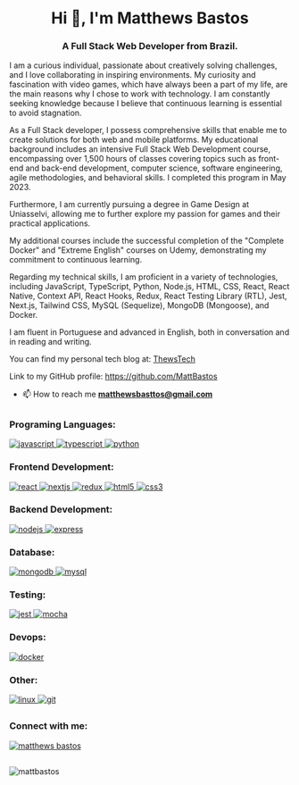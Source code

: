 <h1 align="center">Hi 👋, I'm Matthews Bastos</h1>
<h3 align="center">A Full Stack Web Developer from Brazil.</h3>

I am a curious individual, passionate about creatively solving challenges, and I love collaborating in inspiring environments. My curiosity and fascination with video games, which have always been a part of my life,
are the main reasons why I chose to work with technology. I am constantly seeking knowledge because I believe that continuous learning is essential to avoid stagnation.

As a Full Stack developer, I possess comprehensive skills that enable me to create solutions for both web and mobile platforms. My educational background includes an intensive Full Stack Web Development course,
encompassing over 1,500 hours of classes covering topics such as front-end and back-end development, computer science, software engineering, agile methodologies, and behavioral skills. I completed this program in May 2023.

Furthermore, I am currently pursuing a degree in Game Design at Uniasselvi, allowing me to further explore my passion for games and their practical applications.

My additional courses include the successful completion of the "Complete Docker" and "Extreme English" courses on Udemy, demonstrating my commitment to continuous learning.

Regarding my technical skills, I am proficient in a variety of technologies, including JavaScript, TypeScript, Python, Node.js, HTML, CSS, React, React Native, Context API, React Hooks, Redux, React Testing Library (RTL),
Jest, Next.js, Tailwind CSS, MySQL (Sequelize), MongoDB (Mongoose), and Docker.

I am fluent in Portuguese and advanced in English, both in conversation and in reading and writing.

You can find my personal tech blog at: [ThewsTech](https://www.thewstech.dev/)

Link to my GitHub profile:
https://github.com/MattBastos
- 📫 How to reach me **matthewsbasttos@gmail.com**

##

<h3 align="left">Programing Languages:</h3>
  <p align="left">
    <a href="https://developer.mozilla.org/en-US/docs/Web/JavaScript" target="_blank" rel="noreferrer"> <img src="https://img.shields.io/badge/JavaScript-323330?style=for-the-badge&logo=javascript&logoColor=F7DF1E" alt="javascript"/>
    </a>
    <a href="https://www.typescriptlang.org/" target="_blank" rel="noreferrer"> <img src="https://img.shields.io/badge/TypeScript-007ACC?style=for-the-badge&logo=typescript&logoColor=white" alt="typescript"/>
    </a>
    <a href="https://www.python.org/" target="_blank" rel="noreferrer"> <img src="https://img.shields.io/badge/python-3670A0?style=for-the-badge&logo=python&logoColor=ffdd54" alt="python"/>
    </a>
   </p>
  
<h3 align="left">Frontend Development:</h3>
  <p align="left">
    <a href="https://reactjs.org/" target="_blank" rel="noreferrer"> <img src="https://img.shields.io/badge/React-20232A?style=for-the-badge&logo=react&logoColor=61DAFB" alt="react"/>
    </a>
    <a href="https://nextjs.org/" target="_blank" rel="noreferrer"> <img src="https://img.shields.io/badge/next.js-000000?style=for-the-badge&logo=nextdotjs&logoColor=white" alt="nextjs"/>
    </a>
    <a href="https://redux.js.org" target="_blank" rel="noreferrer"> <img src="https://img.shields.io/badge/Redux-593D88?style=for-the-badge&logo=redux&logoColor=white" alt="redux"/>
    </a>
    <a href="https://www.w3.org/html/" target="_blank" rel="noreferrer"> <img src="https://img.shields.io/badge/HTML5-E34F26?style=for-the-badge&logo=html5&logoColor=white" alt="html5"/>
    </a>
    <a href="https://www.w3schools.com/css/" target="_blank" rel="noreferrer"> <img src="https://img.shields.io/badge/CSS3-1572B6?style=for-the-badge&logo=css3&logoColor=white" alt="css3"/>
    </a>
  </p>

<h3 align="left">Backend Development:</h3>
  <p align="left">
    <a href="https://nodejs.org" target="_blank" rel="noreferrer"> <img src="https://img.shields.io/badge/Node.js-339933?style=for-the-badge&logo=nodedotjs&logoColor=white" alt="nodejs"/>
    </a>
    <a href="https://expressjs.com" target="_blank" rel="noreferrer"> <img src="https://img.shields.io/badge/Express.js-000000?style=for-the-badge&logo=express&logoColor=white" alt="express"/>
    </a>
  </p>

<h3 align="left">Database:</h3>
  <p align="left">
    <a href="https://www.mongodb.com/" target="_blank" rel="noreferrer"> <img src="https://img.shields.io/badge/MongoDB-4EA94B?style=for-the-badge&logo=mongodb&logoColor=white" alt="mongodb"/>
    </a>
    <a href="https://www.mysql.com/" target="_blank" rel="noreferrer"> <img src="https://img.shields.io/badge/MySQL-005C84?style=for-the-badge&logo=mysql&logoColor=white" alt="mysql"/>
    </a>
  </p>

<h3 align="left">Testing:</h3>
  <p align="left">
    <a href="https://jestjs.io" target="_blank" rel="noreferrer"> <img src="https://img.shields.io/badge/Jest-C21325?style=for-the-badge&logo=jest&logoColor=white" alt="jest"/>
    </a>
    <a href="https://mochajs.org" target="_blank" rel="noreferrer"> <img src="https://img.shields.io/badge/Mocha-8D6748?style=for-the-badge&logo=Mocha&logoColor=white" alt="mocha"/>
    </a>
  </p>
  
 <h3 align="left">Devops:</h3>
   <p align="left">
    <a href="https://www.docker.com/" target="_blank" rel="noreferrer"> <img src="https://img.shields.io/badge/Docker-2CA5E0?style=for-the-badge&logo=docker&logoColor=white" alt="docker"/>
    </a>
   </p>

<h3 align="left">Other:</h3>
  <p align="left">
    <a href="https://www.linux.org/" target="_blank" rel="noreferrer"> <img src="https://img.shields.io/badge/Ubuntu-E95420?style=for-the-badge&logo=ubuntu&logoColor=white" alt="linux"/>
    </a>
    <a href="https://git-scm.com/" target="_blank" rel="noreferrer"> <img src="https://img.shields.io/badge/GIT-E44C30?style=for-the-badge&logo=git&logoColor=white" alt="git"/>
    </a>
  </p>

##

<h3 align="left">Connect with me:</h3>
  <p align="left">
    <a href="https://linkedin.com/in/matthewsbastos" target="blank"><img align="center" src="https://img.shields.io/badge/LinkedIn-0077B5?style=for-the-badge&logo=linkedin&logoColor=white" alt="matthews bastos"/>
    </a>
  </p>

##

<p><img align="center" src="https://github-readme-stats.vercel.app/api/top-langs?username=mattbastos&show_icons=true&locale=en&layout=compact" alt="mattbastos" /></p>
